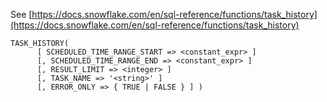 See [https://docs.snowflake.com/en/sql-reference/functions/task_history](https://docs.snowflake.com/en/sql-reference/functions/task_history)
```
TASK_HISTORY(
      [ SCHEDULED_TIME_RANGE_START => <constant_expr> ]
      [, SCHEDULED_TIME_RANGE_END => <constant_expr> ]
      [, RESULT_LIMIT => <integer> ]
      [, TASK_NAME => '<string>' ]
      [, ERROR_ONLY => { TRUE | FALSE } ] )
```
